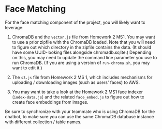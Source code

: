 # Face Matching

For the face matching component of the project, you will likely want to leverage:

1. ChromaDB and the `vector.js` file from Homework 2 MS1. You may want to use a prior zipfile with the ChromaDB loaded.  Note that you will need to figure out which directory in the zipfile contains the data. (It should have some UUID-looking files alongside chromadb.sqlite.)  Depending on this, you may need to update the command line parameter you use to run ChromaDB. (If you are using a version of `run-chroma.sh`, you may want to edit it.)

2. The `s3.js` file from Homework 2 MS 1, which includes mechanisms for uploading / downloading images (such as users' faces) to AWS.

3. You may want to take a look at the Homework 2 MS1 face indexer (`index-data.js`) and the related `face_embed.js` to figure out how to create face embeddings from images.

Be sure to synchronize with your teammate who is using ChromaDB for the chatbot, to make sure you can use the same ChromaDB database instance with different collection / table names.
